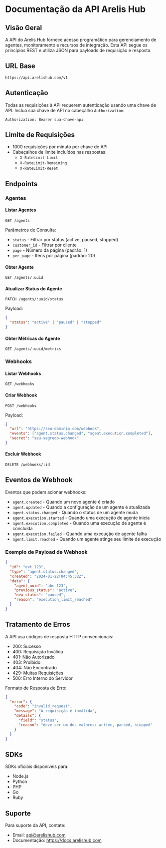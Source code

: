 # Documentação da API Arelis Hub

## Visão Geral

A API do Arelis Hub fornece acesso programático para gerenciamento de agentes, monitoramento e recursos de integração. Esta API segue os princípios REST e utiliza JSON para payloads de requisição e resposta.

## URL Base

```
https://api.arelishub.com/v1
```

## Autenticação

Todas as requisições à API requerem autenticação usando uma chave de API. Inclua sua chave de API no cabeçalho `Authorization`:

```
Authorization: Bearer sua-chave-api
```

## Limite de Requisições

- 1000 requisições por minuto por chave de API
- Cabeçalhos de limite incluídos nas respostas:
  - `X-RateLimit-Limit`
  - `X-RateLimit-Remaining`
  - `X-RateLimit-Reset`

## Endpoints

### Agentes

#### Listar Agentes

```http
GET /agents
```

Parâmetros de Consulta:
- `status` - Filtrar por status (active, paused, stopped)
- `customer_id` - Filtrar por cliente
- `page` - Número da página (padrão: 1)
- `per_page` - Itens por página (padrão: 20)

#### Obter Agente

```http
GET /agents/:uuid
```

#### Atualizar Status do Agente

```http
PATCH /agents/:uuid/status
```

Payload:
```json
{
  "status": "active" | "paused" | "stopped"
}
```

#### Obter Métricas do Agente

```http
GET /agents/:uuid/metrics
```

### Webhooks

#### Listar Webhooks

```http
GET /webhooks
```

#### Criar Webhook

```http
POST /webhooks
```

Payload:
```json
{
  "url": "https://seu-dominio.com/webhook",
  "events": ["agent.status.changed", "agent.execution.completed"],
  "secret": "seu-segredo-webhook"
}
```

#### Excluir Webhook

```http
DELETE /webhooks/:id
```

## Eventos de Webhook

Eventos que podem acionar webhooks:

- `agent.created` - Quando um novo agente é criado
- `agent.updated` - Quando a configuração de um agente é atualizada
- `agent.status.changed` - Quando o status de um agente muda
- `agent.execution.started` - Quando uma execução de agente inicia
- `agent.execution.completed` - Quando uma execução de agente é concluída
- `agent.execution.failed` - Quando uma execução de agente falha
- `agent.limit.reached` - Quando um agente atinge seu limite de execução

### Exemplo de Payload de Webhook

```json
{
  "id": "evt_123",
  "type": "agent.status.changed",
  "created": "2024-01-22T04:45:32Z",
  "data": {
    "agent_uuid": "abc-123",
    "previous_status": "active",
    "new_status": "paused",
    "reason": "execution_limit_reached"
  }
}
```

## Tratamento de Erros

A API usa códigos de resposta HTTP convencionais:

- 200: Sucesso
- 400: Requisição Inválida
- 401: Não Autorizado
- 403: Proibido
- 404: Não Encontrado
- 429: Muitas Requisições
- 500: Erro Interno do Servidor

Formato de Resposta de Erro:

```json
{
  "error": {
    "code": "invalid_request",
    "message": "A requisição é inválida",
    "details": {
      "field": "status",
      "reason": "deve ser um dos valores: active, paused, stopped"
    }
  }
}
```

## SDKs

SDKs oficiais disponíveis para:

- Node.js
- Python
- PHP
- Go
- Ruby

## Suporte

Para suporte da API, contate:
- Email: api@arelishub.com
- Documentação: https://docs.arelishub.com